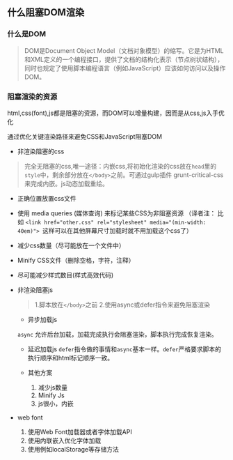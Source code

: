 ## 什么阻塞DOM渲染

### 什么是DOM

>DOM是Document Object Model（文档对象模型）的缩写。它是为HTML和XML定义的一个编程接口，提供了文档的结构化表示（节点树状结构），同时也规定了使用脚本编程语言（例如JavaScript）应该如何访问以及操作DOM。

### 阻塞渲染的资源

html,css(font),js都是阻塞的资源，而DOM可以增量构建，因而是从css,js入手优化

  通过优化关键渲染路径来避免CSS和JavaScript阻塞DOM
  
  - 非渲染阻塞的css
  
   > 完全无阻塞的css,唯一途径：内嵌css,将初始化渲染的css放在`head`里的`style`中，剩余部分放在`</body>`之前。可通过gulp插件 grunt-critical-css来完成内嵌。js动态加载重绘。
    
   - 正确位置放置css文件
   - 使用 media queries (媒体查询) 来标记某些CSS为非阻塞资源 （译者注： 比如 `<link href="other.css" rel="stylesheet" media="(min-width: 40em)"> `这样可以在其他屏幕尺寸加载时就不用加载这个css了）
     
   - 减少css数量（尽可能放在一个文件中）
   - Minify CSS文件（删除空格，字符，注释）
   - 尽可能减少样式数目(样式高效代码)
   
 - 非渲染阻塞js
   
   > 1.脚本放在`</body>`之前
     2.使用async或defer指令来避免阻塞渲染
   
   
   - 异步加载js
    
    `async` 允许后台加载，加载完成执行会阻塞渲染，脚本执行完成恢复渲染。
    
   - 延迟加载js
     `defer`指令做的事情和`async`基本一样。`defer`严格要求脚本的执行顺序和html标记顺序一致。
   
   - 其他方案
     1. 减少js数量
     2. Minify Js
     3. js很小，内嵌
 
- web font
  
  1. 使用Web Font加载器或者字体加载API
  2. 使用内联嵌入优化字体加载
  3. 使用例如localStorage等存储方法

    


